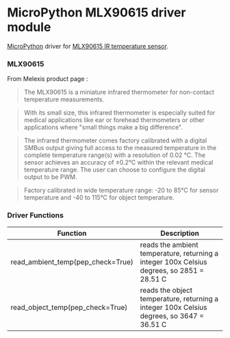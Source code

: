 # MicroPython MLX90615 driver module

[MicroPython](http://micropython.org/) driver for [MLX90615 IR temperature sensor](https://www.melexis.com/en/product/mlx90615/).

### MLX90615
From Melexis product page :

>  The MLX90615 is a miniature infrared thermometer for non-contact temperature measurements.

>  With its small size, this infrared thermometer is especially suited for medical applications like ear or forehead thermometers or other applications where "small things make a big difference".

>  The infrared thermometer comes factory calibrated with a digital SMBus output giving full access to the measured temperature in the complete temperature range(s) with a resolution of 0.02 °C. The sensor achieves an accuracy of ±0.2°C within the relevant medical temperature range. The user can choose to configure the digital output to be PWM.

> Factory calibrated in wide temperature range: -20 to 85°C for sensor temperature and -40 to 115°C for object temperature.

### Driver Functions

| Function | Description |
| -------- | ----------- |
| read_ambient_temp(pep_check=True)   | reads the ambient temperature, returning a integer 100x Celsius degrees, so 2851 = 28.51 C |
| read_object_temp(pep_check=True)   | reads the object temperature, returning a integer 100x Celsius degrees, so 3647 = 36.51 C |
